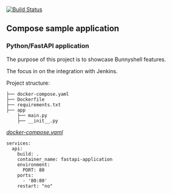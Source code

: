 [![Build Status](http://143.198.251.8/buildStatus/icon?job=FastAPI)](http://143.198.251.8/job/FastAPI/)
## Compose sample application
### Python/FastAPI application

The purpose of this project is to showcase Bunnyshell features.

The focus in on the integration with Jenkins.

Project structure:
```
├── docker-compose.yaml
├── Dockerfile
├── requirements.txt
├── app
    ├── main.py
    ├── __init__.py

```

[_docker-compose.yaml_](docker-compose.yaml)
```
services:
  api:
    build: .
    container_name: fastapi-application
    environment:
      PORT: 80
    ports:
      - '80:80'
    restart: "no"

```


